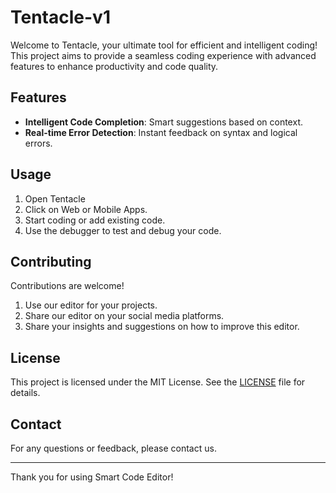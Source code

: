 # Tentacle-v1
Welcome to Tentacle, your ultimate tool for efficient and intelligent coding! This project aims to provide a seamless coding experience with advanced features to enhance productivity and code quality.

## Features

- **Intelligent Code Completion**: Smart suggestions based on context.
- **Real-time Error Detection**: Instant feedback on syntax and logical errors.

## Usage

1. Open Tentacle
3. Click on Web or Mobile Apps.
4. Start coding or add existing code.
5. Use the debugger to test and debug your code.

## Contributing

Contributions are welcome!

1. Use our editor for your projects.
2. Share our editor on your social media platforms.
3. Share your insights and suggestions on how to improve this editor.

## License

This project is licensed under the MIT License. See the [LICENSE](LICENSE) file for details.

## Contact

For any questions or feedback, please contact us.

---

Thank you for using Smart Code Editor!
